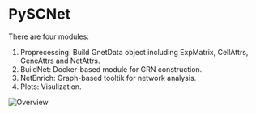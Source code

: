 # PySCNet
There are four modules:
1) Proprecessing: Build GnetData object including ExpMatrix, CellAttrs, GeneAttrs and NetAttrs.
2) BuildNet: Docker-based module for GRN construction.
3) NetEnrich: Graph-based tooltik for network analysis.
4) Plots: Visulization.

![Overview](https://github.com/MingBit/PySCNet/Overview.png)